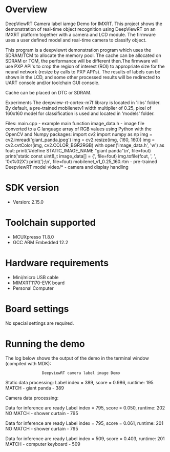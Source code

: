 Overview
========
DeepViewRT Camera label iamge Demo for IMXRT. This project shows the demonstration of real-time object recognition using DeepViewRT on an IMXRT platform together with a camera and LCD module.  The firmware uses a user defined model and real-time camera to classify object.

This program is a deepviewrt demonstration program which uses the SDRAM/TCM to allocate the memory pool. The cache can be allocated on SDRAM or TCM, the performance will be different then.The firmware will use PXP API's to crop the region of interest (ROI) to appropriate size for the neural network (resize by calls to PXP API's). The results of labels can be shown in the LCD, and some other processed results will be redirected to UART console and/or toolchain GUI console. 

Cache can be placed on DTC or SDRAM.

Experiments
The deepview-rt-cortex-m7f library is located in 'libs' folder. By default, a pre-trained mobilenetv1 width multiplier of 0.25, pixel of 160x160 model for classification is used and located in 'models' folder.

Files:
  main.cpp - example main function
  image_data.h - image file converted to a C language array of RGB values
    using Python with the OpenCV and Numpy packages:
    import cv2
    import numpy as np
    img = cv2.imread('giant_panda.jpeg')
    img = cv2.resize(img, (160, 160))
    img = cv2.cvtColor(img, cv2.COLOR_BGR2RGB)
    with open('image_data.h', 'w') as fout:
      print('#define STATIC_IMAGE_NAME "giant panda"\n', file=fout)
      print('static const uint8_t image_data[] = {', file=fout)
      img.tofile(fout, ', ', '0x%02X')
      print('};\n', file=fout)
  mobilenet_v1_0.25_160.rtm - pre-trained DeepviewRT model
  video/* - camera and display handling


SDK version
===========
- Version: 2.15.0

Toolchain supported
===================
- MCUXpresso  11.8.0
- GCC ARM Embedded  12.2

Hardware requirements
=====================
- Mini/micro USB cable
- MIMXRT1170-EVK board
- Personal Computer

Board settings
==============
No special settings are required.

Running the demo
================
The log below shows the output of the demo in the terminal window (compiled with MDK):

                    DeepviewRT camera label image Demo

Static data processing:
Label index = 389, score = 0.986, runtime: 195
        MATCH - giant panda - 389

Camera data processing:

Data for inference are ready
Label index = 795, score = 0.050, runtime: 202
        NO MATCH - shower curtain - 795

Data for inference are ready
Label index = 795, score = 0.061, runtime: 201
        NO MATCH - shower curtain - 795

Data for inference are ready
Label index = 509, score = 0.403, runtime: 201
        MATCH - computer keyboard - 509

